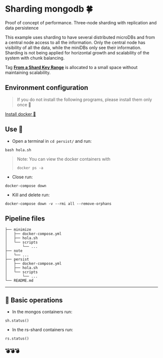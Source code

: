 # Sharding mongodb :four_leaf_clover:

Proof of concept of performance.
Three-node sharding with replication and data persistence

This example uses sharding to have several distributed microDBs and from a central node access to all the information. Only the central node has visibility of all the data, while the miniDBs only see their information.
Sharding is not being applied for horizontal growth and scalability of the system with chunk balancing.
 
Tag **[From a Shard Key Range](https://www.mongodb.com/docs/v3.2/tutorial/administer-shard-tags/#tag-a-shard)** is allocated to a small space without maintaining scalability.


## Environment configuration
> If you do not install the following programs, please install them only once 	:crossed_fingers:

[Install docker :whale2:](https://www.digitalocean.com/community/tutorials/how-to-install-and-use-docker-on-ubuntu-20-04)


## Use	:dna:		

* Open a terminal in `cd persist/` and run:
```
bash hola.sh
```

> Note: You can view the docker containers with 
>
>```
>docker ps -a
>```

* Close run:
```
docker-compose down
```

* Kill and delete run:
```
docker-compose down -v --rmi all --remove-orphans
```

## Pipeline files


    ├── minimize
    │   ├── docker-compose.yml
    │   ├── hola.sh
    │   └── scripts
    │       └── ...
    ├── note
    │   └── ...
    ├── persist
    │   ├── docker-compose.yml
    │   ├── hola.sh
    │   └── scripts
    │       └── ...
    └── README.md


<hr>

## :pushpin: Basic operations

* In the mongos containers run:
```
sh.status()
```

* In the rs-shard containers run:
```
rs.status()
```

### :bomb::bomb::bomb: